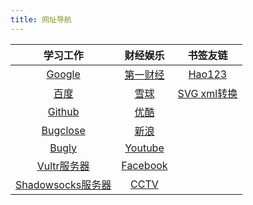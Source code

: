```yaml
---
title: 网址导航
---
```

| 学习工作 | 财经娱乐 | 书签友链 |
| :----:  | :----: | :-----: |
| [Google](https://www.google.com) | [第一财经](https://www.yicai.com/tv/) | [Hao123](https://www.hao123.com) |
| [百度](https://www.baidu.com) | [雪球](http://xueqiu.com) | [SVG xml转换](http://a-student.github.io/SvgToVectorDrawableConverter.Web/) |
| [Github](https://www.github.com) | [优酷](http://www.youku.com) | |
| [Bugclose](https://bugclose.com) | [新浪](http://www.sina.com.cn) | 
| [Bugly](https://bugly.qq.com) | [Youtube](http://www.youtube.com) | |
| [Vultr服务器](https://www.vultr.com)| [Facebook](http://www.facebook.com) | |
| [Shadowsocks服务器](https://kiwivm.64clouds.com/main.php)| [CCTV](http://tv.cctv.com/live/cctv13/) | |